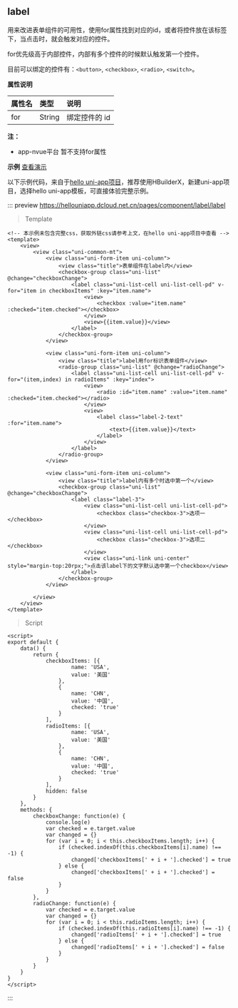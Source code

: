 ## label

<!-- UNIAPPCOMJSON.label.compatibility -->

用来改进表单组件的可用性，使用for属性找到对应的id，或者将控件放在该标签下，当点击时，就会触发对应的控件。

for优先级高于内部控件，内部有多个控件的时候默认触发第一个控件。

目前可以绑定的控件有：``<button>``, ``<checkbox>``, ``<radio>``, ``<switch>``。

**属性说明**

|属性名|类型|说明|
|:-|:-|:-|
|for|String|绑定控件的 id|



**注：**
- app-nvue平台 暂不支持for属性

**示例** [查看演示](https://hellouniapp.dcloud.net.cn/pages/component/label/label)

以下示例代码，来自于[hello uni-app项目](https://github.com/dcloudio/hello-uniapp)，推荐使用HBuilderX，新建uni-app项目，选择hello uni-app模板，可直接体验完整示例。

::: preview https://hellouniapp.dcloud.net.cn/pages/component/label/label
> Template
```vue
<!-- 本示例未包含完整css，获取外链css请参考上文，在hello uni-app项目中查看 -->
<template>
	<view>
		<view class="uni-common-mt">
			<view class="uni-form-item uni-column">
				<view class="title">表单组件在label内</view>
				<checkbox-group class="uni-list" @change="checkboxChange">
					<label class="uni-list-cell uni-list-cell-pd" v-for="item in checkboxItems" :key="item.name">
						<view>
							<checkbox :value="item.name" :checked="item.checked"></checkbox>
						</view>
						<view>{{item.value}}</view>
					</label>
				</checkbox-group>
			</view>

			<view class="uni-form-item uni-column">
				<view class="title">label用for标识表单组件</view>
				<radio-group class="uni-list" @change="radioChange">
					<label class="uni-list-cell uni-list-cell-pd" v-for="(item,index) in radioItems" :key="index">
						<view>
							<radio :id="item.name" :value="item.name" :checked="item.checked"></radio>
						</view>
						<view>
							<label class="label-2-text" :for="item.name">
								<text>{{item.value}}</text>
							</label>
						</view>
					</label>
				</radio-group>
			</view>

			<view class="uni-form-item uni-column">
				<view class="title">label内有多个时选中第一个</view>
				<checkbox-group class="uni-list" @change="checkboxChange">
					<label class="label-3">
						<view class="uni-list-cell uni-list-cell-pd">
							<checkbox class="checkbox-3">选项一</checkbox>
						</view>
						<view class="uni-list-cell uni-list-cell-pd">
							<checkbox class="checkbox-3">选项二</checkbox>
						</view>
						<view class="uni-link uni-center" style="margin-top:20rpx;">点击该label下的文字默认选中第一个checkbox</view>
					</label>
				</checkbox-group>
			</view>

		</view>
	</view>
</template>
```
> Script
```vue
<script>
export default {
    data() {
        return {
            checkboxItems: [{
                    name: 'USA',
                    value: '美国'
                },
                {
                    name: 'CHN',
                    value: '中国',
                    checked: 'true'
                }
            ],
            radioItems: [{
                    name: 'USA',
                    value: '美国'
                },
                {
                    name: 'CHN',
                    value: '中国',
                    checked: 'true'
                }
            ],
            hidden: false
        }
    },
    methods: {
        checkboxChange: function(e) {
            console.log(e)
            var checked = e.target.value
            var changed = {}
            for (var i = 0; i < this.checkboxItems.length; i++) {
                if (checked.indexOf(this.checkboxItems[i].name) !== -1) {
                    changed['checkboxItems[' + i + '].checked'] = true
                } else {
                    changed['checkboxItems[' + i + '].checked'] = false
                }
            }
        },
        radioChange: function(e) {
            var checked = e.target.value
            var changed = {}
            for (var i = 0; i < this.radioItems.length; i++) {
                if (checked.indexOf(this.radioItems[i].name) !== -1) {
                    changed['radioItems[' + i + '].checked'] = true
                } else {
                    changed['radioItems[' + i + '].checked'] = false
                }
            }
        }
    }
}
</script>
```
:::

<!-- UNIAPPCOMJSON.label.reference -->
